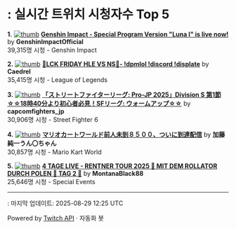# : 실시간 트위치 시청자수 Top 5

**1.** [![thumb](https://static-cdn.jtvnw.net/previews-ttv/live_user_genshinimpactofficial-320x180.jpg)](https://twitch.tv/GenshinImpactOfficial)
**[Genshin Impact - Special Program Version "Luna I" is live now!](https://twitch.tv/GenshinImpactOfficial)** by **GenshinImpactOfficial**<br>39,315명 시청  - Genshin Impact

**2.** [![thumb](https://static-cdn.jtvnw.net/previews-ttv/live_user_caedrel-320x180.jpg)](https://twitch.tv/Caedrel)
**[🔴LCK FRIDAY HLE VS NS🔴-  !dpmlol !discord !displate](https://twitch.tv/Caedrel)** by **Caedrel**<br>35,415명 시청  - League of Legends

**3.** [![thumb](https://static-cdn.jtvnw.net/previews-ttv/live_user_capcomfighters_jp-320x180.jpg)](https://twitch.tv/capcomfighters_jp)
**[「ストリートファイターリーグ: Pro-JP 2025」Division S 第1節 ☆☆18時40分より初心者必見！SFリーグ: ウォームアップ☆☆](https://twitch.tv/capcomfighters_jp)** by **capcomfighters_jp**<br>30,906명 시청  - Street Fighter 6

**4.** [![thumb](https://static-cdn.jtvnw.net/previews-ttv/live_user_kato_junichi0817-320x180.jpg)](https://twitch.tv/加藤純一うん〇ちゃん)
**[マリオカートワールド前人未到８５００、ついに到達配信](https://twitch.tv/加藤純一うん〇ちゃん)** by **加藤純一うん〇ちゃん**<br>30,857명 시청  - Mario Kart World

**5.** [![thumb](https://static-cdn.jtvnw.net/previews-ttv/live_user_montanablack88-320x180.jpg)](https://twitch.tv/MontanaBlack88)
**[4 TAGE LIVE - RENTNER TOUR 2025 🤏 MIT DEM ROLLATOR DURCH POLEN 🤏 TAG 2 🤏](https://twitch.tv/MontanaBlack88)** by **MontanaBlack88**<br>25,646명 시청  - Special Events


---
: 마지막 업데이트: 2025-08-29 12:25 UTC

Powered by [Twitch API](https://dev.twitch.tv/docs/api/reference) · 자동화 봇